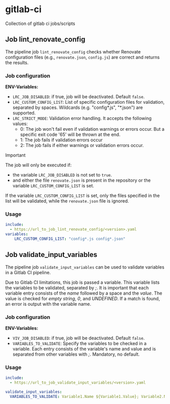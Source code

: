 # gitlab-ci

Collection of gitlab ci jobs/scripts

## Job lint_renovate_config

The pipeline job `lint_renovate_config` checks whether Renovate configuration files (e.g., `renovate.json`, `config.js`) are correct and returns the results.

### Job configuration

**ENV-Variables:**
* `LRC_JOB_DISABLED`: if true, job will be deactivated. Default `false`.
* `LRC_CUSTOM_CONFIG_LIST`: List of specific configuration files for validation, separated by spaces. Wildcards (e.g. "config*.js", "*.json") are supported.
* `LRC_STRICT_MODE`: Validation error handling. It accepts the following values:
  * 0: The job won't fail even if validation warnings or errors occur. But a specific exit code '65' will be thrown at the end.
  * 1: The job fails if validation errors occur
  * 2: The job fails if either warnings or validation errors occur.

> [!IMPORTANT]
> The job will only be executed if:
> * the variable `LRC_JOB_DISABLED` is not set to `true`.
> * and either the file `renovate.json` is present in the repository or the variable `LRC_CUSTOM_CONFIG_LIST` is set.
>
> If the variable `LRC_CUSTOM_CONFIG_LIST` is set, only the files specified in the list will be validated, while the `renovate.json` file is ignored.

### Usage

```yaml
include:
  - https://url_to_job_lint_renovate_config/<version>.yaml
variables:
    LRC_CUSTOM_CONFIG_LIST: "config*.js config*.json" 
```

## Job validate_input_variables

The pipeline job `validate_input_variables` can be used to validate variables in a Gitlab CI pipeline.

Due to Gitlab CI limitations, this job is passed a variable.
This variable lists the variables to be validated, separated by *;*. It is important that each variable entry consists of the *name* followed by a space and the *value*. The value is checked for *empty string*, *0*, and *UNDEFINED*. If a match is found, an error is output with the variable name.

### Job configuration

**ENV-Variables:**
* `VIV_JOB_DISABLED`: if true, job will be deactivated. Default `false`.
* `VARIABLES_TO_VALIDATE`: Specify the variables to be checked in a variable. Each entry consists of the variable's name and value and is separated from other variables with *;*. Mandatory, no default.

### Usage

```yaml
include:
  - https://url_to_job_validate_input_variables/<version>.yaml

validate_input_variables:
  VARIABLES_TO_VALIDATE: Variable1.Name ${Variable1.Value}; Variable2.Name ${Variable2.Value}
```
